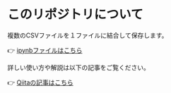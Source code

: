 # このリポジトリについて

複数のCSVファイルを１ファイルに結合して保存します。

👉 [ipynbファイルはこちら](https://github.com/iwakazusuwa/ipynb_file-join-Public)


詳しい使い方や解説は以下の記事をご覧ください。

👉 [Qiitaの記事はこちら](https://qiita.com/iwakazusuwa/items/ab7b8248a139df1162e4)
